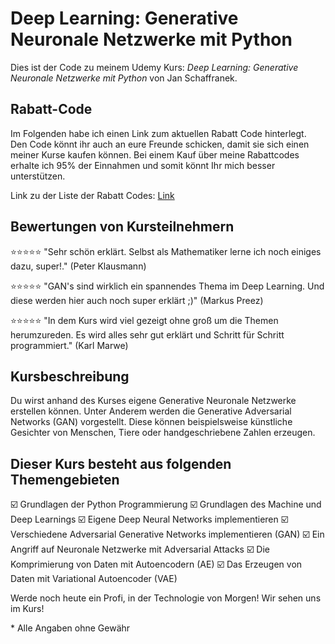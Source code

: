 # Deep Learning: Generative Neuronale Netzwerke mit Python

Dies ist der Code zu meinem Udemy Kurs:
*Deep Learning: Generative Neuronale Netzwerke mit Python* von Jan Schaffranek.

## Rabatt-Code

Im Folgenden habe ich einen Link zum aktuellen Rabatt Code hinterlegt. Den Code könnt ihr auch an eure Freunde schicken, damit sie sich einen meiner Kurse kaufen können. Bei einem Kauf über meine Rabattcodes erhalte ich 95% der Einnahmen und somit könnt Ihr mich besser unterstützen.

Link zu der Liste der Rabatt Codes: [Link](https://github.com/franneck94/YoutubeVideos/blob/master/README.md)

## Bewertungen von Kursteilnehmern

⭐⭐⭐⭐⭐ "Sehr schön erklärt. Selbst als Mathematiker lerne ich noch einiges dazu, super!." (Peter Klausmann)

⭐⭐⭐⭐⭐ "GAN's sind wirklich ein spannendes Thema im Deep Learning. Und diese werden hier auch noch super erklärt ;)" (Markus Preez)

⭐⭐⭐⭐⭐ "In dem Kurs wird viel gezeigt ohne groß um die Themen herumzureden. Es wird alles sehr gut erklärt und Schritt für Schritt programmiert." (Karl Marwe)

## Kursbeschreibung

Du wirst anhand des Kurses eigene Generative Neuronale Netzwerke erstellen können. Unter Anderem werden die Generative Adversarial Networks (GAN) vorgestellt.
Diese können beispielsweise künstliche Gesichter von Menschen, Tiere oder handgeschriebene Zahlen erzeugen.

## Dieser Kurs besteht aus folgenden Themengebieten

☑️ Grundlagen der Python Programmierung
☑️ Grundlagen des Machine und Deep Learnings
☑️ Eigene Deep Neural Networks implementieren
☑️ Verschiedene Adversarial Generative Networks implementieren (GAN)
☑️ Ein Angriff auf Neuronale Netzwerke mit Adversarial Attacks
☑️ Die Komprimierung von Daten mit Autoencodern (AE)
☑️ Das Erzeugen von Daten mit Variational Autoencoder (VAE)

Werde noch heute ein Profi, in der Technologie von Morgen!
Wir sehen uns im Kurs!


\* Alle Angaben ohne Gewähr
